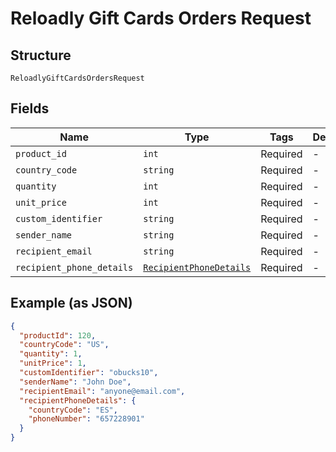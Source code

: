 
# Reloadly Gift Cards Orders Request

## Structure

`ReloadlyGiftCardsOrdersRequest`

## Fields

| Name | Type | Tags | Description |
|  --- | --- | --- | --- |
| `product_id` | `int` | Required | - |
| `country_code` | `string` | Required | - |
| `quantity` | `int` | Required | - |
| `unit_price` | `int` | Required | - |
| `custom_identifier` | `string` | Required | - |
| `sender_name` | `string` | Required | - |
| `recipient_email` | `string` | Required | - |
| `recipient_phone_details` | [`RecipientPhoneDetails`](../../doc/models/recipient-phone-details.md) | Required | - |

## Example (as JSON)

```json
{
  "productId": 120,
  "countryCode": "US",
  "quantity": 1,
  "unitPrice": 1,
  "customIdentifier": "obucks10",
  "senderName": "John Doe",
  "recipientEmail": "anyone@email.com",
  "recipientPhoneDetails": {
    "countryCode": "ES",
    "phoneNumber": "657228901"
  }
}
```

